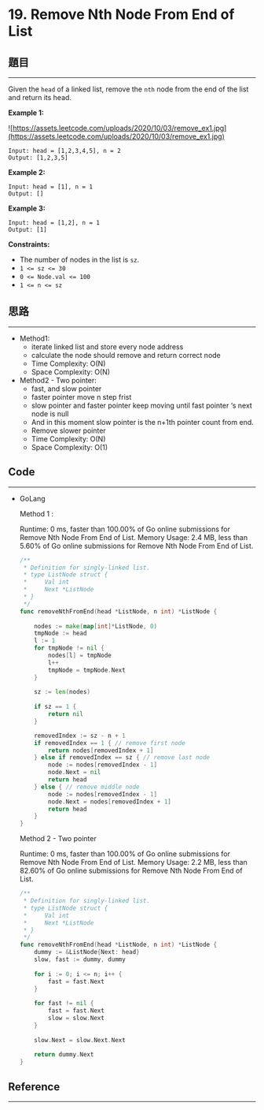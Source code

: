 # 19. Remove Nth Node From End of List

## 題目

---

Given the `head` of a linked list, remove the `nth` node from the end of the list and return its head.

**Example 1:**

![https://assets.leetcode.com/uploads/2020/10/03/remove_ex1.jpg](https://assets.leetcode.com/uploads/2020/10/03/remove_ex1.jpg)

```
Input: head = [1,2,3,4,5], n = 2
Output: [1,2,3,5]

```

**Example 2:**

```
Input: head = [1], n = 1
Output: []

```

**Example 3:**

```
Input: head = [1,2], n = 1
Output: [1]

```

**Constraints:**

- The number of nodes in the list is `sz`.
- `1 <= sz <= 30`
- `0 <= Node.val <= 100`
- `1 <= n <= sz`

## 思路

---

- Method1:
    - iterate linked list and store every node address
    - calculate the node should remove and return correct node
    - Time Complexity: O(N)
    - Space Complexity: O(N)
- Method2 - Two pointer:
    - fast, and slow pointer
    - faster pointer  move n step frist
    - slow pointer and faster pointer keep moving until fast pointer ‘s next node is null
    - And in this moment slow pointer is the n+1th pointer count from end.
    - Remove slower pointer
    - Time Complexity: O(N)
    - Space Complexity: O(1)

## Code

---

- GoLang
    
    Method 1 :
    
    Runtime: 0 ms, faster than 100.00% of Go online submissions for Remove Nth Node From End of List.
    Memory Usage: 2.4 MB, less than 5.60% of Go online submissions for Remove Nth Node From End of List.
    
    ```go
    /**
     * Definition for singly-linked list.
     * type ListNode struct {
     *     Val int
     *     Next *ListNode
     * }
     */
    func removeNthFromEnd(head *ListNode, n int) *ListNode {
        
        nodes := make(map[int]*ListNode, 0)
        tmpNode := head
        l := 1
        for tmpNode != nil {
            nodes[l] = tmpNode
            l++
            tmpNode = tmpNode.Next
        }
        
        sz := len(nodes)
        
        if sz == 1 {
            return nil
        }
    
        removedIndex := sz - n + 1 
        if removedIndex == 1 { // remove first node
            return nodes[removedIndex + 1]
        } else if removedIndex == sz { // remove last node
            node := nodes[removedIndex - 1]
            node.Next = nil
            return head
        } else { // remove middle node
            node := nodes[removedIndex - 1]
            node.Next = nodes[removedIndex + 1]
            return head
        }    
    }
    ```
    
    Method 2 - Two pointer
    
    Runtime: 0 ms, faster than 100.00% of Go online submissions for Remove Nth Node From End of List.
    Memory Usage: 2.2 MB, less than 82.60% of Go online submissions for Remove Nth Node From End of List.
    
    ```go
    /**
     * Definition for singly-linked list.
     * type ListNode struct {
     *     Val int
     *     Next *ListNode
     * }
     */
    func removeNthFromEnd(head *ListNode, n int) *ListNode {    
        dummy := &ListNode{Next: head}
        slow, fast := dummy, dummy
        
        for i := 0; i <= n; i++ {
            fast = fast.Next
        }
        
        for fast != nil {
            fast = fast.Next
            slow = slow.Next
        }
        
        slow.Next = slow.Next.Next
        
        return dummy.Next
    }
    ```
    

## Reference

---